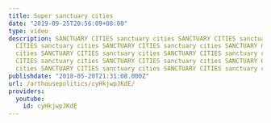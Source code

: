 ```yaml
---
title: Super sanctuary cities
date: "2019-09-25T20:56:09+08:00"
type: video
description: SANCTUARY CITIES sanctuary cities SANCTUARY CITIES sanctuary cities SANCTUARY
  CITIES sanctuary cities SANCTUARY CITIES sanctuary cities SANCTUARY CITIES sanctuary
  cities SANCTUARY CITIES sanctuary cities SANCTUARY CITIES sanctuary cities SANCTUARY
  CITIES sanctuary cities SANCTUARY CITIES sanctuary cities SANCTUARY CITIES sanctuary
  cities SANCTUARY CITIES sanctuary cities SANCTUARY CITIES sanctuary cities
publishdate: "2018-05-20T21:31:08.000Z"
url: /arthousepolitics/cyHkjwpJKdE/
providers:
  youtube:
    id: cyHkjwpJKdE
---
```


